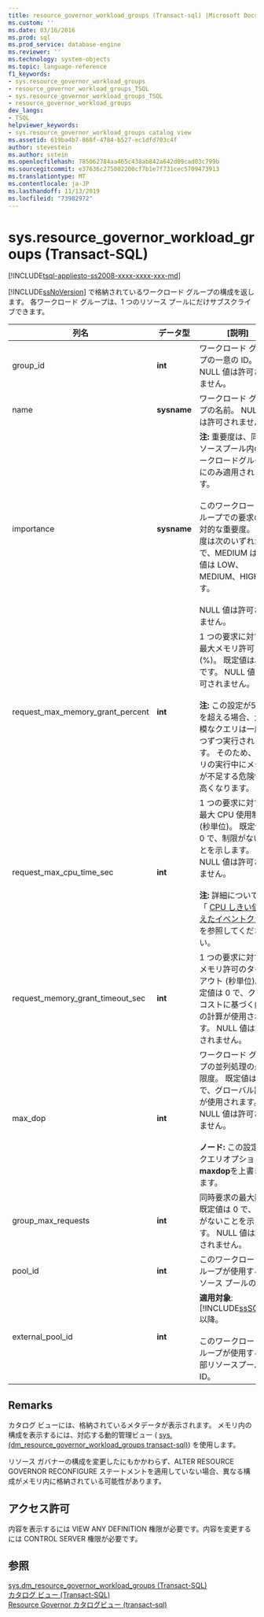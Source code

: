 ```yaml
---
title: resource_governor_workload_groups (Transact-sql) |Microsoft Docs
ms.custom: ''
ms.date: 03/16/2016
ms.prod: sql
ms.prod_service: database-engine
ms.reviewer: ''
ms.technology: system-objects
ms.topic: language-reference
f1_keywords:
- sys.resource_governor_workload_groups
- resource_governor_workload_groups_TSQL
- sys.resource_governor_workload_groups_TSQL
- resource_governor_workload_groups
dev_langs:
- TSQL
helpviewer_keywords:
- sys.resource_governor_workload_groups catalog view
ms.assetid: 619ba4b7-868f-4784-b527-ec1dfd703c4f
author: stevestein
ms.author: sstein
ms.openlocfilehash: 785062784aa465c438ab842a642d09cad03c799b
ms.sourcegitcommit: e37636c275002200cf7b1e7f731cec5709473913
ms.translationtype: MT
ms.contentlocale: ja-JP
ms.lasthandoff: 11/13/2019
ms.locfileid: "73982972"
---
```

# <a name="sysresource_governor_workload_groups-transact-sql"></a>sys.resource_governor_workload_groups (Transact-SQL)
[!INCLUDE[tsql-appliesto-ss2008-xxxx-xxxx-xxx-md](../../includes/tsql-appliesto-ss2008-xxxx-xxxx-xxx-md.md)]

  [!INCLUDE[ssNoVersion](../../includes/ssnoversion-md.md)] で格納されているワークロード グループの構成を返します。 各ワークロード グループは、1 つのリソース プールにだけサブスクライブできます。  
  
|列名|データ型|[説明]|  
|-----------------|---------------|-----------------|  
|group_id|**int**|ワークロード グループの一意の ID。 NULL 値は許可されません。|  
|name|**sysname**|ワークロード グループの名前。 NULL 値は許可されません。|  
|importance|**sysname**|**注:** 重要度は、同じリソースプール内のワークロードグループにのみ適用されます。<br /><br /> このワークロード グループでの要求の相対的な重要度。 重要度は次のいずれかで、MEDIUM は既定値は LOW、MEDIUM、HIGH です。<br /><br /> NULL 値は許可されません。|  
|request_max_memory_grant_percent|**int**|1 つの要求に対する最大メモリ許可 (%)。 既定値は、25 です。 NULL 値は許可されません。<br /><br /> **注:** この設定が50% を超える場合、大規模なクエリは一度に1つずつ実行されます。 そのため、クエリの実行中にメモリが不足する危険性が高くなります。|  
|request_max_cpu_time_sec|**int**|1 つの要求に対する最大 CPU 使用制限 (秒単位)。 既定値は 0 で、制限がないことを示します。 NULL 値は許可されません。<br /><br /> **注:** 詳細については、「 [CPU しきい値を超えたイベントクラス](../../relational-databases/event-classes/cpu-threshold-exceeded-event-class.md)」を参照してください。|  
|request_memory_grant_timeout_sec|**int**|1 つの要求に対するメモリ許可のタイムアウト (秒単位)。 既定値は 0 で、クエリ コストに基づく内部の計算が使用されます。 NULL 値は許可されません。|  
|max_dop|**int**|ワークロード グループの並列処理の最大限度。 既定値は 0 で、グローバル設定が使用されます。 NULL 値は許可されません。<br /><br /> **ノード:** この設定は、クエリオプション**maxdop**を上書きします。|  
|group_max_requests|**int**|同時要求の最大数。 既定値は 0 で、制限がないことを示します。 NULL 値は許可されません。|  
|pool_id|**int**|このワークロード グループが使用するリソース プールの ID。|  
|external_pool_id|**int**|**適用対象**: [!INCLUDE[ssSQL15](../../includes/sssql15-md.md)] 以降。<br /><br /> このワークロードグループが使用する外部リソースプールの ID。|  
  
## <a name="remarks"></a>Remarks  
 カタログ ビューには、格納されているメタデータが表示されます。 メモリ内の構成を表示するには、対応する動的管理ビュー ( [sys. &#40;dm_resource_governor_workload_groups transact-sql&#41;](../../relational-databases/system-dynamic-management-views/sys-dm-resource-governor-workload-groups-transact-sql.md)) を使用します。  
  
 リソース ガバナーの構成を変更したにもかかわらず、ALTER RESOURCE GOVERNOR RECONFIGURE ステートメントを適用していない場合、異なる構成がメモリ内に格納されている可能性があります。  
  
## <a name="permissions"></a>アクセス許可  
 内容を表示するには VIEW ANY DEFINITION 権限が必要です。内容を変更するには CONTROL SERVER 権限が必要です。  
  
## <a name="see-also"></a>参照  
 [sys.dm_resource_governor_workload_groups &#40;Transact-SQL&#41;](../../relational-databases/system-dynamic-management-views/sys-dm-resource-governor-workload-groups-transact-sql.md)   
 [カタログ ビュー &#40;Transact-SQL&#41;](../../relational-databases/system-catalog-views/catalog-views-transact-sql.md)   
 [Resource Governor カタログビュー &#40;transact-sql&#41;](../../relational-databases/system-catalog-views/resource-governor-catalog-views-transact-sql.md)  
  
  
